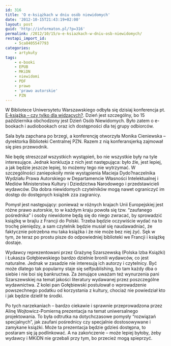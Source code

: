 ```yaml
---
id: 316
title: 'O e-książkach w dniu osób niewidomych'
date: '2012-10-15T21:43:19+02:00'
layout: post
guid: 'http://informaton.pl/?p=316'
permalink: /2012/10/15/o-e-ksiazkach-w-dniu-osb-niewidomych/
restapi_import_id:
    - 5ca8405547793
categories:
    - artykuły
tags:
    - e-booki
    - EPUB
    - MKiDN
    - niewidomi
    - PDF
    - prawo
    - 'prawo autorskie'
    - PZN
---
```


W Bibliotece Uniwersytetu Warszawskiego odbyła się dzisiaj konferencja pt. [E-książka – czy tylko dla widzących?](http://www.bcpzn.pl/konferencja/). Dzień jest szczególny, bo 15 października obchodzony jest Dzień Osób Niewidomych. Było zatem o e-bookach i audiobookach oraz ich dostępności dla tej grupy odbiorców.

Sala była zapchana po brzegi, a konferencję otworzyła Monika Cieniewska – dyrektorka Biblioteki Centralnej PZN. Razem z nią konferansjerką zajmował się pies przewodnik.

Nie będę streszczał wszystkich wystąpień, bo nie wszystkie były na tyle interesujące. Jednak konkluzja z nich jest następująca: było źle, jest lepiej, a jak będzie jeszcze lepiej, to możemy tego nie wytrzymać. W szczególności zaniepokoiły mnie wystąpienia Macieja Dydo?naczelnika Wydziału Prawa Autorskiego w Departamencie Własności Intelektualnej i Mediów Ministerstwa Kultury i Dziedzictwa Narodowego i przedstawicieli wydawców. Dla dobra niewidomych czytelników mogą nawet ograniczyć im dostęp do dostępnych książek zza zagranicy.

Pomysł jest następujący: ponieważ w różnych krajach Unii Europejskiej jest różne prawo autorskie, to w każdym kraju powoła się tzw. “zaufanego pośrednika” i osoby niewidome będą się do niego zwracać, by sprowadzić książkę w brajlu z Francji do Polski. Trzeba będzie oczywiście wydać na to trochę pieniędzy, a sam czytelnik będzie musiał się naudawadniać, że faktycznie potrzebna mu taka książka i że nie może bez niej żyć. Sęk w tym, że teraz po prostu pisze do odpowiedniej biblioteki we Francji i książkę dostaje.

Wydawcy reprezentowani przez Grażynę Szarszewską (Polska Izba Książki) i Łukasza Gołębiewskiego bardzo dzielnie bronili wydawców, co jest naturalne. Jednak w zasadzie nie interesują ich autorzy i czytelnicy. Być może dlatego tak popularny staje się selfpublishing, bo tam każdy dba o siebie i nie boi się bankructwa. Za żenujące uważam też wynurzenia pani Szarszewskiej na temat jakości literatury wydawanej przez poszczególne wydawnictwa. Z kolei pan Gołębiewski postulował o wprowadzenie powszechnego podatku od korzystania z kultury, chociaż nie powiedział kto i jak będzie dzielił te środki.

Po tych narzekaniach – bardzo ciekawie i sprawnie przeprowadzona przez Alinę Wojtowicz-Pomierną prezentacja na temat uniwersalnego projektowania. To była odtrutka na dotychczasowe pomysły “rozwiązań specjalnych”, jak zaufani pośrednicy czy specjalnie dostosowywane i zamykane książki. Może ta prezentacja będzie gdzieś dostępna, to postaram się ją podlinkować. A na zakończenie – może lepiej byłoby, żeby wydawcy i MKiDN nie grzebali przy tym, bo przecież mogą spieprzyć.